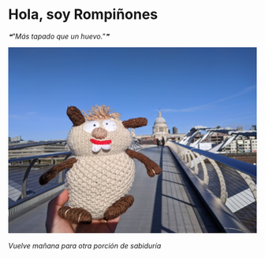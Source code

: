 # Hola, soy Rompiñones

<!--STARTS_HERE_QUOTE_README-->
<i>❝"Más tapado que un huevo."❞</i>
<!--ENDS_HERE_QUOTE_README-->

<!--START_SECTION:update_image-->
![alt text](https://raw.githubusercontent.com/focaalvarez/rompinones/main/.github/images/IMG_20220205_105738.jpg?raw=true)
<!--END_SECTION:update_image-->

*Vuelve mañana para otra porción de sabiduría*
